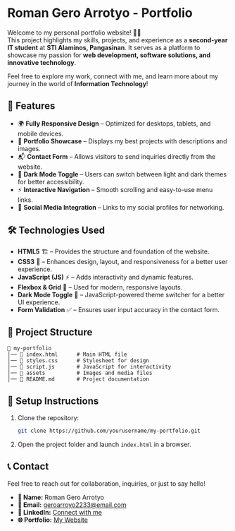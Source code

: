 # Roman Gero Arrotyo - Portfolio  

Welcome to my personal portfolio website! 🎨🚀  
This project highlights my skills, projects, and experience as a **second-year IT student** at **STI Alaminos, Pangasinan**. It serves as a platform to showcase my passion for **web development, software solutions, and innovative technology**.  

Feel free to explore my work, connect with me, and learn more about my journey in the world of **Information Technology**!  


## 🚀 Features  

- 🌍 **Fully Responsive Design** – Optimized for desktops, tablets, and mobile devices.  
- 💼 **Portfolio Showcase** – Displays my best projects with descriptions and images.  
- 📬 **Contact Form** – Allows visitors to send inquiries directly from the website.  
- 🌙 **Dark Mode Toggle** – Users can switch between light and dark themes for better accessibility.  
- ⚡ **Interactive Navigation** – Smooth scrolling and easy-to-use menu links.  
- 🔗 **Social Media Integration** – Links to my social profiles for networking.  


## 🛠 Technologies Used  

- **HTML5** 🏗️ – Provides the structure and foundation of the website.  
- **CSS3** 🎨 – Enhances design, layout, and responsiveness for a better user experience.  
- **JavaScript (JS)** ⚡ – Adds interactivity and dynamic features.  
- **Flexbox & Grid** 📏 – Used for modern, responsive layouts.  
- **Dark Mode Toggle** 🌙 – JavaScript-powered theme switcher for a better UI experience.  
- **Form Validation** ✅ – Ensures user input accuracy in the contact form.  


## 📂 Project Structure
```
📁 my-portfolio
│── 📄 index.html      # Main HTML file
│── 📄 styles.css      # Stylesheet for design
│── 📄 script.js       # JavaScript for interactivity
│── 📂 assets          # Images and media files
│── 📄 README.md       # Project documentation
```

## 📌 Setup Instructions
1. Clone the repository:
   ```sh
   git clone https://github.com/yourusername/my-portfolio.git
   ```
2. Open the project folder and launch `index.html` in a browser.

## 📞 Contact  
Feel free to reach out for collaboration, inquiries, or just to say hello!  

- **👤 Name:** Roman Gero Arrotyo  
- **📧 Email:** [geroarroyo2233@email.com](mailto:geroarroyo2233@email.com)  
- **💼 LinkedIn:** [Connect with me](#)  
- **🌐 Portfolio:** [My Website](#)  


